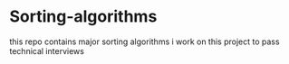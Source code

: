 # Sorting-algorithms
this repo contains major sorting algorithms
i work on this project to pass technical interviews
